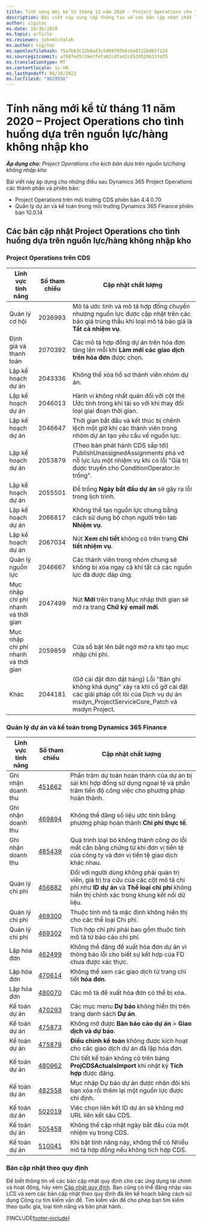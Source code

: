 ```yaml
---
title: Tính năng mới kể từ tháng 11 năm 2020 – Project Operations cho tình huống dựa trên nguồn lực/hàng không nhập kho
description: Bài viết này cung cấp thông tin về các bản cập nhật chất lượng có sẵn trong bản phát hành tháng 11 năm 2020 của Hoạt động dự án cho các tình huống dựa trên tài nguyên / không có kho.
author: sigitac
ms.date: 10/30/2020
ms.topic: article
ms.reviewer: johnmichalak
ms.author: sigitac
ms.openlocfilehash: 75a7b63c12b0ad3c6808785b6cbe6f22bd65f126
ms.sourcegitcommit: a798fed5c59e3fefa62cdfa42c852d529b33fd35
ms.translationtype: MT
ms.contentlocale: vi-VN
ms.lasthandoff: 06/18/2022
ms.locfileid: "9029556"
---
```

# <a name="whats-new-november-2020---project-operations-for-resourcenon-stocked-based-scenarios"></a>Tính năng mới kể từ tháng 11 năm 2020 – Project Operations cho tình huống dựa trên nguồn lực/hàng không nhập kho

_**Áp dụng cho:** Project Operations cho kịch bản dựa trên nguồn lực/hàng không nhập kho_

Bài viết này áp dụng cho những điều sau Dynamics 365 Project Operations các thành phần và phiên bản:

- Project Operations trên môi trường CDS phiên bản 4.4.0.70
- Quản lý dự án và kế toán trong môi trường Dynamics 365 Finance phiên bản 10.0.14

## <a name="updates-to-project-operations-for-resource-non-stocked-based-scenarios"></a>Các bản cập nhật Project Operations cho tình huống dựa trên nguồn lực/hàng không nhập kho

### <a name="project-operations-on-cds"></a>Project Operations trên CDS

| Lĩnh vực tính năng                 | Số tham chiếu | Cập nhật chất lượng                                                                                                                                                                    |
|------------------------------|------------------|-----------------------------------------------------------------------------------------------------------------------------------------------------------------------------------|
|   Quản lý cơ hội       | 2036993          | Mô tả ước tính và mô tả hợp đồng chuyển nhượng nguồn lực được cập nhật trên các báo giá trúng thầu khi loại mô tả báo giá là **Tất cả nhiệm vụ**.                                                 |
| Định giá và thanh toán          | 2070392          | Các mô tả hợp đồng dự án trên hóa đơn tăng lên mỗi khi **Làm mới các giao dịch trên hóa đơn** được chọn.                                                                         |
| Lập kế hoạch dự án             | 2043336          | Không thể xóa hồ sơ thành viên nhóm dự án.                                                                                                                                  |
| Lập kế hoạch dự án             | 2046013          | Hành vi không nhất quán đối với cột thẻ Ước tính trong khi tải so với khi thay đổi loại giai đoạn thời gian.                                                                                   |
| Lập kế hoạch dự án             | 2046647          | Thời gian bắt đầu và kết thúc bị chênh lệch một giờ khi các thành viên trong nhóm dự án tạo yêu cầu về nguồn lực.                                                                      |
| Lập kế hoạch dự án             | 2053879          | (Theo bản phát hành CDS sắp tới) PublishUnassignedAssignments phá vỡ nỗ lực lưu một nhiệm vụ khi có lỗi "Giá trị được truyền cho ConditionOperator.In trống".                       |
| Lập kế hoạch dự án             | 2055501          | Để trống **Ngày bắt đầu dự án** sẽ gây ra lỗi trong lịch trình.                                                                                                      |
| Lập kế hoạch dự án             | 2066817          | Không thể tạo nguồn lực chung bằng cách sử dụng bộ chọn người trên tab **Nhiệm vụ**.                                                                                                   |
| Lập kế hoạch dự án             | 2067034          | Nút **Xem chi tiết** không có trên trang **Chi tiết nhiệm vụ**.                                                                                                       |
| Quản lý nguồn lực          | 2046667          | Các thành viên trong nhóm chung sẽ không bị xóa ngay cả khi tất cả các nguồn lực đã được đáp ứng.                                                                                                    |
| Mục nhập chi phí nhanh và thời gian | 2047499          | Nút **Mới** trên trang Mục nhập thời gian sẽ mở ra trang **Chữ ký email mới**.                                                                                               |
| Mục nhập chi phí nhanh và thời gian | 2059859          | Cửa sổ bật lên bất ngờ mở ra khi tạo mục nhập chi phí.                                                                                                                         |
| Khác                        | 2044181          | (Gỡ cài đặt đơn đặt hàng) Lỗi "Bản ghi không khả dụng" xảy ra khi cố gỡ cài đặt các giải pháp cốt lõi của Dịch vụ dự án msdyn_ProjectServiceCore_Patch và msdyn Project.  |

### <a name="project-management-and-accounting-in-dynamics-365-finance"></a>Quản lý dự án và kế toán trong Dynamics 365 Finance

| Lĩnh vực tính năng        | Số tham chiếu | Cập nhật chất lượng                                                                                                                                                            |
|---------------------|------------------|---------------------------------------------------------------------------------------------------------------------------------------------------------------------------|
| Ghi nhận doanh thu | [451662](https://fix.lcs.dynamics.com/Issue/Details/?bugId=451662)           | Phần trăm dự toán hoàn thành của dự án bị sai khi hợp đồng sử dụng ngoại tệ và phần trăm tiến độ công việc cho phương pháp hoàn thành.                     |
| Ghi nhận doanh thu | [469894](https://fix.lcs.dynamics.com/Issue/Details/?bugId=469894)           | Không thể đăng số liệu ước tính bằng phương pháp hoàn thành **Chi phí thực tế**.                                                                                                    |
| Ghi nhận doanh thu | [485439](https://fix.lcs.dynamics.com/Issue/Details/?bugId=485439)           | Quá trình loại bỏ không thành công do lỗi mất cân bằng chứng từ khi đơn vị tiền tệ của công ty và đơn vị tiền tệ giao dịch khác nhau.                                              |
| Quản lý chi phí  | [456882](https://fix.lcs.dynamics.com/Issue/Details/?bugId=456822)           | Đối với người dùng không phải quản trị viên, giá trị tra cứu của các cột mô tả chi phí như **ID dự án** và **Thể loại chi phí** không hiển thị chính xác trong khung kết nối dữ liệu. |
| Quản lý chi phí  | [469300](https://fix.lcs.dynamics.com/Issue/Details/?bugId=469300)           | Thuộc tính mô tả mặc định không hiển thị cho các thể loại Chi phí.                                                                                                         |
| Quản lý chi phí  | [469302](https://fix.lcs.dynamics.com/Issue/Details/?bugId=469302)           | Tích hợp chi phí phải bao gồm thuộc tính mô tả từ báo cáo chi phí.                                                                                             |
| Lập hóa đơn           | [462499](https://fix.lcs.dynamics.com/Issue/Details/?bugId=462499)           | Không thể đăng đề xuất hóa đơn dự án vì thông báo lỗi cho biết sự kết hợp của FD chưa được xác thực.                                                    |
| Lập hóa đơn           | [470614](https://fix.lcs.dynamics.com/Issue/Details/?bugId=470614)           | Không thể xem các giao dịch từ trang chi tiết **hóa đơn**.                                                                                                              |
| Lập hóa đơn           | [480070](https://fix.lcs.dynamics.com/Issue/Details/?bugId=480070)           | Các mô tả đề xuất hóa đơn có thể bị xóa.                                                                                                                                  |
| Kế toán dự án  | [470293](https://fix.lcs.dynamics.com/Issue/Details/?bugId=470293)           | Các mục menu **Dự báo** không hiển thị trên trang danh sách **Dự án**.                                                                                                   |
| Kế toán dự án  | [475873](https://fix.lcs.dynamics.com/Issue/Details/?bugId=475873)           | Không mở được **Bản báo cáo dự án**   > **Giao dịch và dự báo**.                                                                                                       |
| Kế toán dự án  | [475879](https://fix.lcs.dynamics.com/Issue/Details/?bugId=475879)           | **Điều chỉnh kế toán** không được kích hoạt cho các giao dịch dự án đã lập hóa đơn.                                                                                                  |
| Kế toán dự án  | [480962](https://fix.lcs.dynamics.com/Issue/Details/?bugId=480962)           | Chi tiết kế toán không có trên bảng **ProjCDSActualsImport** khi nhật ký **Tích hợp** được đăng.                                                  |
| Kế toán dự án  | [482558](https://fix.lcs.dynamics.com/Issue/Details/?bugId=482558)           | Mục nhập Dự báo dự án được nhân đôi khi bạn xóa rồi thêm lại một nguồn lực được chỉ định.                                                                            |
| Kế toán dự án  | [502019](https://fix.lcs.dynamics.com/Issue/Details/?bugId=502019)           | Việc chọn liên kết ID dự án sẽ không mở URL liên kết sâu CDS.                                                                                                         |
| Kế toán dự án  | [505458](https://fix.lcs.dynamics.com/Issue/Details/?bugId=505458)           | Không thể cập nhật ngày bắt đầu của một nhiệm vụ trong CDS.                                                                                                                           |
| Kế toán dự án  | [510041](https://fix.lcs.dynamics.com/Issue/Details/?bugId=510041)           | Khi bật tính năng này, không thể có Nhiều mô tả hợp đồng nếu không tích hợp CDS.                                                                                   |

### <a name="regulatory-updates"></a>Bản cập nhật theo quy định
Để biết thông tin về các bản cập nhật quy định cho các ứng dụng tài chính và hoạt động, hãy xem [Cập nhật quy định](/dynamics365/finance/localizations/regulatory-updates). Bạn cũng có thể đăng nhập vào LCS và xem các bản cập nhật theo quy định đã lên kế hoạch bằng cách sử dụng Công cụ tìm kiếm vấn đề. Tìm kiếm vấn đề cho phép bạn tìm kiếm theo quốc gia, loại tính năng và bản phát hành.


[!INCLUDE[footer-include](../includes/footer-banner.md)]